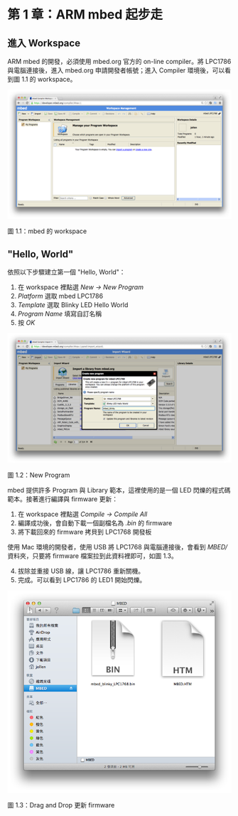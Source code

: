 # 第 1 章：ARM mbed 起步走

## 進入 Workspace

ARM mbed 的開發，必須使用 mbed.org 官方的 on-line compiler。將 LPC1786 與電腦連接後，進入 mbed.org 申請開發者帳號；進入 Compiler 環境後，可以看到圖 1.1 的 workspace。

![圖 1.1：mbed 的 workspace](1.1_workspace.png)

圖 1.1：mbed 的 workspace

## "Hello, World"

依照以下步驟建立第一個 "Hello, World"：

1. 在 workspace 裡點選 *New -> New Program*
2. *Platform* 選取 mbed LPC1786
3. *Template* 選取 Blinky LED Hello World
4. *Program Name* 填寫自訂名稱
5. 按 *OK*

![圖 1.2：New Program](1.2_new-program.png)

圖 1.2：New Program

mbed 提供許多 Program 與 Library 範本，這裡使用的是一個 LED 閃爍的程式碼範本。接著進行編譯與 firmware 更新：

1. 在 workspace 裡點選 *Compile -> Compile All*
2. 編譯成功後，會自動下載一個副檔名為 *.bin* 的 firmware
3. 將下載回來的 firmware 拷貝到 LPC1768 開發板

使用 Mac 環境的開發者，使用 USB 將 LPC1768 與電腦連接後，會看到 *MBED/* 資料夾，只要將 firmware 檔案拉到此資料裡即可，如圖 1.3。

4. 拔除並重接 USB 線，讓 LPC1786 重新關機。
5. 完成。可以看到 LPC1786 的 LED1 開始閃爍。

![圖 1.3：Drag and Drop 更新 firmware](1.3_drag-drop.png)

圖 1.3：Drag and Drop 更新 firmware

